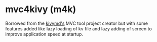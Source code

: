 # mvc4kivy (m4k)
Borrowed from the [kivymd's](https://github.com/kivymd/KivyMD) MVC tool project creator but with some features added
like lazy loading of kv file and lazy adding of screen to improve application speed at startup.